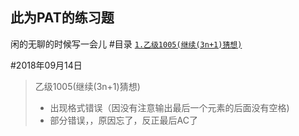 ## 此为PAT的练习题
闲的无聊的时候写一会儿
#目录
<a href="#2018年09月14日">`1.乙级1005(继续(3n+1)猜想)`</a>


<a id="2018年09月14日"/>

#2018年09月14日

> 乙级1005(继续(3n+1)猜想)
> + 出现格式错误（因没有注意输出最后一个元素的后面没有空格)
> + 部分错误，，原因忘了，反正最后AC了
